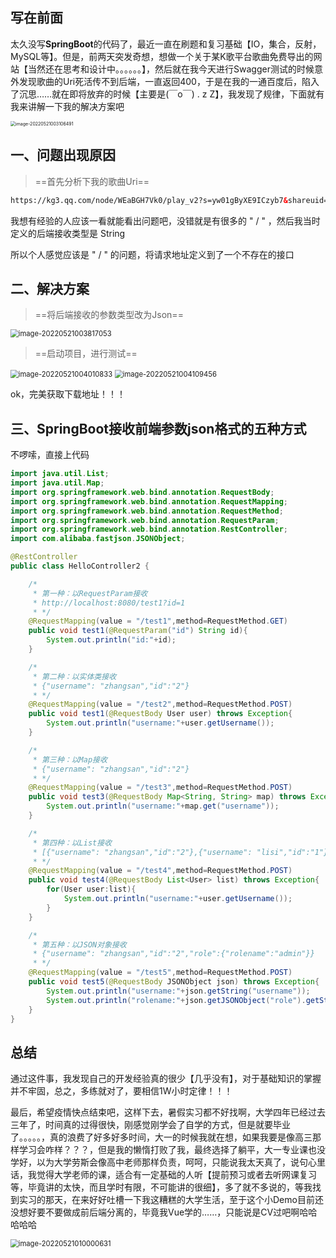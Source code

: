 ## 写在前面

太久没写**SpringBoot**的代码了，最近一直在刷题和复习基础【IO，集合，反射，MySQL等】。但是，前两天突发奇想，想做一个关于某K歌平台歌曲免费导出的网站【当然还在思考和设计中。。。。。。】，然后就在我今天进行Swagger测试的时候意外发现歌曲的Uri死活传不到后端，一直返回400，于是在我的一通百度后，陷入了沉思……就在即将放弃的时候【主要是(￣o￣) . z Z】，我发现了规律，下面就有我来讲解一下我的解决方案吧

 <img src="https://fafa-blog-img.oss-cn-beijing.aliyuncs.com/images/img/20220521003107.png" alt="image-20220521003106491" style="zoom: 50%;" />

## 一、问题出现原因

> ==首先分析下我的歌曲Uri==

```xml
https://kg3.qq.com/node/WEaBGH7Vk0/play_v2?s=yw01gByXE9ICzyb7&shareuid=639b9c8221283588&topsource=a0_pn201001004_z11_u16174523_l0_t1652014964__&chain_share_id=uRD47qv_DlFSV8eVzjWsRR3UhOM0tpdovZLaUFKu2TY&pageId=details_of_creations
```

我想有经验的人应该一看就能看出问题吧，没错就是有很多的 " / " ，然后我当时定义的后端接收类型是 String 

所以个人感觉应该是 " / " 的问题，将请求地址定义到了一个不存在的接口

## 二、解决方案

> ==将后端接收的参数类型改为Json==

 <img src="https://fafa-blog-img.oss-cn-beijing.aliyuncs.com/images/img/20220521003817.png" alt="image-20220521003817053" style="zoom: 80%;" />

> ==启动项目，进行测试==

 <img src="https://fafa-blog-img.oss-cn-beijing.aliyuncs.com/images/img/20220521010233.png" alt="image-20220521004010833" style="zoom: 80%;" />

 <img src="https://fafa-blog-img.oss-cn-beijing.aliyuncs.com/images/img/20220521004109.png" alt="image-20220521004109456" style="zoom: 80%;" />

ok，完美获取下载地址！！！

## 三、SpringBoot接收前端参数json格式的五种方式

不啰嗦，直接上代码

```java
import java.util.List;
import java.util.Map;
import org.springframework.web.bind.annotation.RequestBody;
import org.springframework.web.bind.annotation.RequestMapping;
import org.springframework.web.bind.annotation.RequestMethod;
import org.springframework.web.bind.annotation.RequestParam;
import org.springframework.web.bind.annotation.RestController;
import com.alibaba.fastjson.JSONObject;

@RestController
public class HelloController2 {

    /*
     * 第一种：以RequestParam接收
     * http://localhost:8080/test1?id=1
     * */
    @RequestMapping(value = "/test1",method=RequestMethod.GET)
    public void test1(@RequestParam("id") String id){
        System.out.println("id:"+id);    
    }

    /*
     * 第二种：以实体类接收
     * {"username": "zhangsan","id":"2"}
     * */
    @RequestMapping(value = "/test2",method=RequestMethod.POST)
    public void test1(@RequestBody User user) throws Exception{
        System.out.println("username:"+user.getUsername());    
    }

    /*
     * 第三种：以Map接收
     * {"username": "zhangsan","id":"2"}
     * */
    @RequestMapping(value = "/test3",method=RequestMethod.POST)
    public void test3(@RequestBody Map<String, String> map) throws Exception{
        System.out.println("username:"+map.get("username"));    
    }

    /*
     * 第四种：以List接收
     * [{"username": "zhangsan","id":"2"},{"username": "lisi","id":"1"}]
     * */
    @RequestMapping(value = "/test4",method=RequestMethod.POST)
    public void test4(@RequestBody List<User> list) throws Exception{
        for(User user:list){
            System.out.println("username:"+user.getUsername());
        }
    }

    /*
     * 第五种：以JSON对象接收
     * {"username": "zhangsan","id":"2","role":{"rolename":"admin"}}
     * */
    @RequestMapping(value = "/test5",method=RequestMethod.POST)
    public void test5(@RequestBody JSONObject json) throws Exception{
        System.out.println("username:"+json.getString("username"));    
        System.out.println("rolename:"+json.getJSONObject("role").getString("rolename"));
    }
}
```

## 总结

通过这件事，我发现自己的开发经验真的很少【几乎没有】，对于基础知识的掌握并不牢固，总之，多练就对了，要相信1W小时定律！！！

最后，希望疫情快点结束吧，这样下去，暑假实习都不好找啊，大学四年已经过去三年了，时间真的过得很快，刚感觉刚学会了自学的方式，但是就要毕业了。。。。。，真的浪费了好多好多时间，大一的时候我就在想，如果我要是像高三那样学习会咋样？？？，但是我的懒惰打败了我，最终选择了躺平，大一专业课也没学好，以为大学劳斯会像高中老师那样负责，呵呵，只能说我太天真了，说句心里话，我觉得大学老师的课，适合有一定基础的人听【提前预习或者去听网课复习等，毕竟讲的太快，而且学时有限，不可能讲的很细】，多了就不多说的，等我找到实习的那天，在来好好吐槽一下我这糟糕的大学生活，至于这个小Demo目前还没想好要不要做成前后端分离的，毕竟我Vue学的……，只能说是CV过吧啊哈哈哈哈哈

 <img src="https://fafa-blog-img.oss-cn-beijing.aliyuncs.com/images/img/20220521010000.png" alt="image-20220521010000631" style="zoom:80%;" />